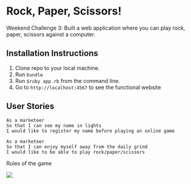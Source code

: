 # Rock, Paper, Scissors!

Weekend Challenge 3: Built a web application where you can play rock, paper, scissors against a computer.

Installation Instructions
-------

1. Clone repo to your local machine.
2. Run `bundle`
3. Run `$ruby app.rb` from the command line.
4. Go to `http://localhost:4567` to see the functional website

User Stories
----
```
As a marketeer
So that I can see my name in lights
I would like to register my name before playing an online game

As a marketeer
So that I can enjoy myself away from the daily grind
I would like to be able to play rock/paper/scissors
```

Rules of the game 

![](https://upload.wikimedia.org/wikipedia/commons/6/67/Rock-paper-scissors.svg)
